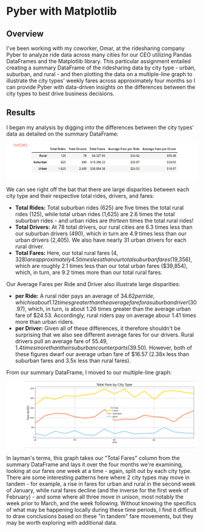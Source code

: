 # Pyber with Matplotlib

## Overview

I've been working with my coworker, Omar, at the ridesharing company Pyber to analyze ride data across many cities for our CEO utilizing Pandas DataFrames and the Matplotlib library. This particular assignment entailed creating a summary DataFrame of the ridesharing data by city type - urban, suburban, and rural - and then plotting the data on a multiple-line graph to illustrate the city types' weekly fares across approximately four months so I can provide Pyber with data-driven insights on the differences between the city types to best drive business decisions.

## Results

I began my analysis by digging into the differences between the city types' data as detailed on the summary DataFrame:

![](Resources/summary_df.PNG)

We can see right off the bat that there are large disparities between each city type and their respective total rides, drivers, and fares:
- **Total Rides:** Total suburban rides (625) are five times the total rural rides (125), while total urban rides (1,625) are 2.6 times the total suburban rides - and urban rides are *thirteen* times the total rural rides! 
- **Total Drivers:** At 78 total drivers, our rural cities are 6.3 times less than our suburban drivers (490), which in turn are 4.9 times less than our urban drivers (2,405).  We also have nearly 31 urban drivers for each rural driver. 
- **Total Fares:** Here, our total rural fares ($4,328) are approximately 4.5 times less than our total suburban fares ($19,356), which are roughly 2.1 times less than our total urban fares ($39,854), which, in turn, are 9.2 times more than our total rural fares. 

Our Average Fares per Ride and Driver also illustrate large disparities:
- **per Ride:** A rural rider pays an average of $34.62 per ride, which is about 1.12 times greater than the average fare for a suburban driver ($30.97), which, in turn, is about 1.26 times greater than the average urban fare of $24.53. Accordingly, rural riders pay on average abour 1.41 times more than urban riders. 
- **per Driver:** Given all of these differences, it therefore shouldn't be surprising that we also see different average fares for our drivers. Rural drivers pull an average fare of $55.49, 1.4 times more than their suburban counterparts ($39.50). However, both of these figures dwarf our average urban fare of $16.57 (2.38x less than suburban fares and 3.5x less than rural fares). 

From our summary DataFrame, I moved to our multiple-line graph:

![](Resources/weekly_fare.PNG)

In layman's terms, this graph takes our "Total Fares" column from the summary DataFrame and lays it over the four months we're examining, looking at our fares one week at a time - again, split out by each city type. There are some interesting patterns here where 2 city types may move in tandem - for example, a rise in fares for urban and rural in the second week of January, while rural fares decline (and the inverse for the first week of February) - and some where all three move in unison, most notably the week prior to March, and the week following. Without knowing the specifics of what may be happening locally during these time periods, I find it difficult to draw conclusions based on these "in tandem" fare movements, but they may be worth exploring with additional data. 
